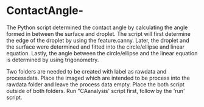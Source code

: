 # ContactAngle-


The Python script determined the contact angle by calculating the angle formed in between the surface and droplet. The script will first determine the edge of the droplet by using the feature.canny. Later, the droplet and the surface were determined and fitted into the circle/ellipse and linear equation. Lastly, the angle between the circle/ellipse and the linear equation is determined by using trigonometry.  

Two folders are needed to be created with label as rawdata and processdata. Place the imaged which are intended to be process into the rawdata folder and leave the process data empty. Place the both script outside of both folders. Run "CAanalysis' script first, follow by the 'run' script. 
